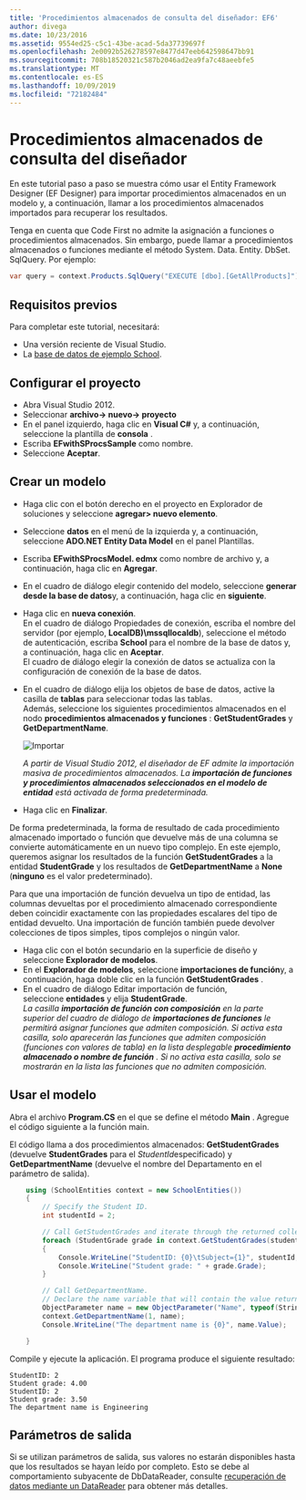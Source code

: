 ```yaml
---
title: 'Procedimientos almacenados de consulta del diseñador: EF6'
author: divega
ms.date: 10/23/2016
ms.assetid: 9554ed25-c5c1-43be-acad-5da37739697f
ms.openlocfilehash: 2e0092b526278597e8477d47eeb642598647bb91
ms.sourcegitcommit: 708b18520321c587b2046ad2ea9fa7c48aeebfe5
ms.translationtype: MT
ms.contentlocale: es-ES
ms.lasthandoff: 10/09/2019
ms.locfileid: "72182484"
---
```

# <a name="designer-query-stored-procedures"></a>Procedimientos almacenados de consulta del diseñador
En este tutorial paso a paso se muestra cómo usar el Entity Framework Designer (EF Designer) para importar procedimientos almacenados en un modelo y, a continuación, llamar a los procedimientos almacenados importados para recuperar los resultados. 

Tenga en cuenta que Code First no admite la asignación a funciones o procedimientos almacenados. Sin embargo, puede llamar a procedimientos almacenados o funciones mediante el método System. Data. Entity. DbSet. SqlQuery. Por ejemplo:
``` csharp
var query = context.Products.SqlQuery("EXECUTE [dbo].[GetAllProducts]")`;
```

## <a name="prerequisites"></a>Requisitos previos

Para completar este tutorial, necesitará:

- Una versión reciente de Visual Studio.
- La [base de datos de ejemplo School](~/ef6/resources/school-database.md).

## <a name="set-up-the-project"></a>Configurar el proyecto

-   Abra Visual Studio 2012.
-   Seleccionar **archivo-&gt; nuevo-&gt; proyecto**
-   En el panel izquierdo, haga clic en **Visual C\#** y, a continuación, seleccione la plantilla de **consola** .
-   Escriba **EFwithSProcsSample** como nombre.
-   Seleccione **Aceptar**.

## <a name="create-a-model"></a>Crear un modelo

-   Haga clic con el botón derecho en el proyecto en Explorador de soluciones y seleccione **agregar&gt; nuevo elemento**.
-   Seleccione **datos** en el menú de la izquierda y, a continuación, seleccione **ADO.NET Entity Data Model** en el panel Plantillas.
-   Escriba **EFwithSProcsModel. edmx** como nombre de archivo y, a continuación, haga clic en **Agregar**.
-   En el cuadro de diálogo elegir contenido del modelo, seleccione **generar desde la base de datos**y, a continuación, haga clic en **siguiente**.
-   Haga clic en **nueva conexión**.  
    En el cuadro de diálogo Propiedades de conexión, escriba el nombre del servidor (por ejemplo, **LocalDB)\\mssqllocaldb**), seleccione el método de autenticación, escriba **School** para el nombre de la base de datos y, a continuación, haga clic en **Aceptar**.  
    El cuadro de diálogo elegir la conexión de datos se actualiza con la configuración de conexión de la base de datos.
-   En el cuadro de diálogo elija los objetos de base de datos, active la casilla de **tablas** para seleccionar todas las tablas.  
    Además, seleccione los siguientes procedimientos almacenados en el nodo **procedimientos almacenados y funciones** : **GetStudentGrades** y **GetDepartmentName**. 

    ![Importar](~/ef6/media/import.jpg)

    *A partir de Visual Studio 2012, el diseñador de EF admite la importación masiva de procedimientos almacenados. La **importación de funciones y procedimientos almacenados seleccionados en el modelo de entidad** está activada de forma predeterminada.*
-   Haga clic en **Finalizar**.

De forma predeterminada, la forma de resultado de cada procedimiento almacenado importado o función que devuelve más de una columna se convierte automáticamente en un nuevo tipo complejo. En este ejemplo, queremos asignar los resultados de la función **GetStudentGrades** a la entidad **StudentGrade** y los resultados de **GetDepartmentName** a **None** (**ninguno** es el valor predeterminado).

Para que una importación de función devuelva un tipo de entidad, las columnas devueltas por el procedimiento almacenado correspondiente deben coincidir exactamente con las propiedades escalares del tipo de entidad devuelto. Una importación de función también puede devolver colecciones de tipos simples, tipos complejos o ningún valor.

-   Haga clic con el botón secundario en la superficie de diseño y seleccione **Explorador de modelos**.
-   En el **Explorador de modelos**, seleccione **importaciones de función**y, a continuación, haga doble clic en la función **GetStudentGrades** .
-   En el cuadro de diálogo Editar importación de función, seleccione **entidades** y elija **StudentGrade**.  
    *La casilla **importación de función con composición** en la parte superior del cuadro de diálogo de **importaciones de funciones** le permitirá asignar funciones que admiten composición. Si activa esta casilla, solo aparecerán las funciones que admiten composición (funciones con valores de tabla) en la lista desplegable **procedimiento almacenado o nombre de función** . Si no activa esta casilla, solo se mostrarán en la lista las funciones que no admiten composición.*

## <a name="use-the-model"></a>Usar el modelo

Abra el archivo **Program.CS** en el que se define el método **Main** . Agregue el código siguiente a la función main.

El código llama a dos procedimientos almacenados: **GetStudentGrades** (devuelve **StudentGrades** para el *StudentId*especificado) y **GetDepartmentName** (devuelve el nombre del Departamento en el parámetro de salida).  

``` csharp
    using (SchoolEntities context = new SchoolEntities())
    {
        // Specify the Student ID.
        int studentId = 2;

        // Call GetStudentGrades and iterate through the returned collection.
        foreach (StudentGrade grade in context.GetStudentGrades(studentId))
        {
            Console.WriteLine("StudentID: {0}\tSubject={1}", studentId, grade.Subject);
            Console.WriteLine("Student grade: " + grade.Grade);
        }

        // Call GetDepartmentName.
        // Declare the name variable that will contain the value returned by the output parameter.
        ObjectParameter name = new ObjectParameter("Name", typeof(String));
        context.GetDepartmentName(1, name);
        Console.WriteLine("The department name is {0}", name.Value);

    }
```

Compile y ejecute la aplicación. El programa produce el siguiente resultado:

```console
StudentID: 2
Student grade: 4.00
StudentID: 2
Student grade: 3.50
The department name is Engineering
```

<a name="output-parameters"></a>Parámetros de salida
-----------------

Si se utilizan parámetros de salida, sus valores no estarán disponibles hasta que los resultados se hayan leído por completo. Esto se debe al comportamiento subyacente de DbDataReader, consulte [recuperación de datos mediante un DataReader](https://go.microsoft.com/fwlink/?LinkID=398589) para obtener más detalles.
